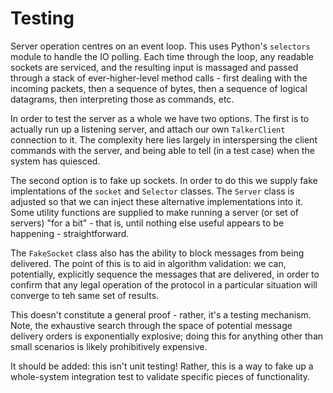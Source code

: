 # Testing

Server operation centres on an event loop. This uses Python's `selectors` module to
handle the IO polling. Each time through the loop, any readable sockets are serviced,
and the resulting input is massaged and passed through a stack of ever-higher-level
method calls - first dealing with the incoming packets, then a sequence of bytes,
then a sequence of logical datagrams, then interpreting those as commands, etc.

In order to test the server as a whole we have two options. The first is to actually
run up a listening server, and attach our own `TalkerClient` connection to it. The
complexity here lies largely in interspersing the client commands with the server,
and being able to tell (in a test case) when the system has quiesced.

The second option is to fake up sockets. In order to do this we supply fake implentations
of the `socket` and `Selector` classes. The `Server` class is adjusted so that we can
inject these alternative implementations into it. Some utility functions are supplied
to make running a server (or set of servers) "for a bit" - that is, until nothing else
useful appears to be happening - straightforward.

The `FakeSocket` class also has the ability to block messages from being delivered.
The point of this is to aid in algorithm validation: we can, potentially, explicitly
sequence the messages that are delivered, in order to confirm that any legal operation
of the protocol in a particular situation will converge to teh same set of results.

This doesn't constitute a general proof - rather, it's a testing mechanism. Note, the
exhaustive search through the space of potential message delivery orders is exponentially
explosive; doing this for anything other than small scenarios is likely prohibitively
expensive.

It should be added: this isn't unit testing! Rather, this is a way to fake up a
whole-system integration test to validate specific pieces of functionality.
